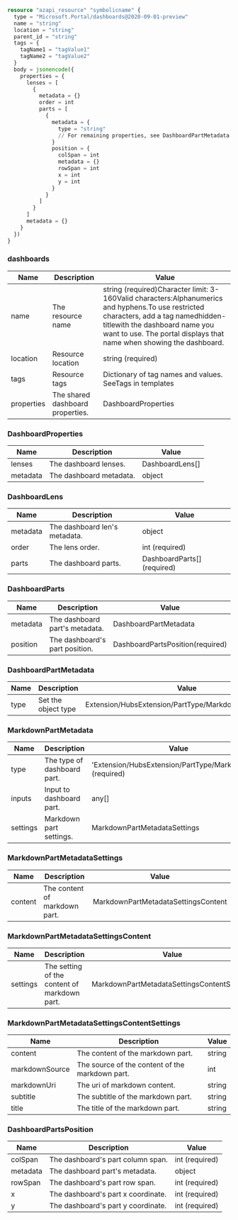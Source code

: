 ```terraform
resource "azapi_resource" "symbolicname" {
  type = "Microsoft.Portal/dashboards@2020-09-01-preview"
  name = "string"
  location = "string"
  parent_id = "string"
  tags = {
    tagName1 = "tagValue1"
    tagName2 = "tagValue2"
  }
  body = jsonencode({
    properties = {
      lenses = [
        {
          metadata = {}
          order = int
          parts = [
            {
              metadata = {
                type = "string"
                // For remaining properties, see DashboardPartMetadata objects
              }
              position = {
                colSpan = int
                metadata = {}
                rowSpan = int
                x = int
                y = int
              }
            }
          ]
        }
      ]
      metadata = {}
    }
  })
}

```

### dashboards

| Name | Description | Value |
|-|-|-|
| name | The resource name | string (required)Character limit: 3-160Valid characters:Alphanumerics and hyphens.To use restricted characters, add a tag namedhidden-titlewith the dashboard name you want to use. The portal displays that name when showing the dashboard. |
| location | Resource location | string (required) |
| tags | Resource tags | Dictionary of tag names and values. SeeTags in templates |
| properties | The shared dashboard properties. | DashboardProperties |


### DashboardProperties

| Name | Description | Value |
|-|-|-|
| lenses | The dashboard lenses. | DashboardLens[] |
| metadata | The dashboard metadata. | object |


### DashboardLens

| Name | Description | Value |
|-|-|-|
| metadata | The dashboard len's metadata. | object |
| order | The lens order. | int (required) |
| parts | The dashboard parts. | DashboardParts[] (required) |


### DashboardParts

| Name | Description | Value |
|-|-|-|
| metadata | The dashboard part's metadata. | DashboardPartMetadata |
| position | The dashboard's part position. | DashboardPartsPosition(required) |


### DashboardPartMetadata

| Name | Description | Value |
|-|-|-|
| type | Set the object type | Extension/HubsExtension/PartType/MarkdownPart(required) |


### MarkdownPartMetadata

| Name | Description | Value |
|-|-|-|
| type | The type of dashboard part. | 'Extension/HubsExtension/PartType/MarkdownPart' (required) |
| inputs | Input to dashboard part. | any[] |
| settings | Markdown part settings. | MarkdownPartMetadataSettings |


### MarkdownPartMetadataSettings

| Name | Description | Value |
|-|-|-|
| content | The content of markdown part. | MarkdownPartMetadataSettingsContent |


### MarkdownPartMetadataSettingsContent

| Name | Description | Value |
|-|-|-|
| settings | The setting of the content of markdown part. | MarkdownPartMetadataSettingsContentSettings |


### MarkdownPartMetadataSettingsContentSettings

| Name | Description | Value |
|-|-|-|
| content | The content of the markdown part. | string |
| markdownSource | The source of the content of the markdown part. | int |
| markdownUri | The uri of markdown content. | string |
| subtitle | The subtitle of the markdown part. | string |
| title | The title of the markdown part. | string |


### DashboardPartsPosition

| Name | Description | Value |
|-|-|-|
| colSpan | The dashboard's part column span. | int (required) |
| metadata | The dashboard part's metadata. | object |
| rowSpan | The dashboard's part row span. | int (required) |
| x | The dashboard's part x coordinate. | int (required) |
| y | The dashboard's part y coordinate. | int (required) |


